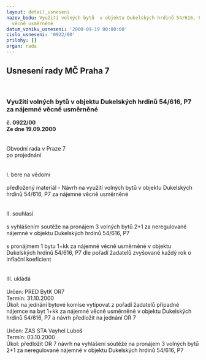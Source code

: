 ```yaml
---
layout: detail_usneseni
nazev_bodu: Využití volných bytů  v objektu Dukelských hrdinů 54/616, P7 za nájemné
  věcně usměrněné
datum_vzniku_usneseni: '2000-09-19 00:00:00'
cislo_usneseni: '0922/00'
prilohy: []
organ: rada
---
```

<div id="ucUsn_pList" class="usn">
	<span><h2>Usnesení rady MČ Praha 7 </h2>
<br></span><div class="standBody">
<span><h3>Využití volných bytů  v objektu Dukelských hrdinů 54/616, P7 za nájemné věcně usměrněné</h3></span><div class="center">
		<strong>č. 0922/00</strong><br>
	</div>
<div class="center">
		<strong>Ze dne 19.09.2000</strong><br><br>
	</div>     <br>Obvodní rada v Praze 7<br>po projednání<br><br><br>I.	bere na vědomí<br><br> předložený materiál - Návrh na využití volných bytů v objektu Dukelských hrdinů 54/616, P7 za nájemné věcně usměrněné<br><br><br>II.	souhlasí <br><br>s vyhlášením soutěže na pronájem  3 volných bytů 2+1 za neregulované nájemné v objektu Dukelských hrdinů 54/616, P7<br><br>s pronájmem 1 bytu 1+kk za nájemné věcně usměrněné v objektu Dukelských hrdinů 54/616, P7 dle pořadí žadatelů zvyšované  každý rok o inflační koeficient<br><br><br>III.	ukládá <br><br> Určen:	     	PRED BytK OR7<br>Termín: 31.10.2000<br>Úkol:	na jednání bytové komise vytipovat z pořadí žadatelů případné nájemce na byt 1+kk za nájemné věcně usměrněné v objektu Dukelských hrdinů 54/616, P7  a návrh předložit na jednání OR 7<br> <br> Určen:	     	ZAS STA Vayhel Luboš<br>Termín: 03.10.2000<br>Úkol:	předložit OR 7 návrh na vyhlášení soutěže na pronájem 3 volných bytů 2+1 za neregulované nájemné v objektu Dukelských hrdinů 54/616, P7<br> </div>
</div>